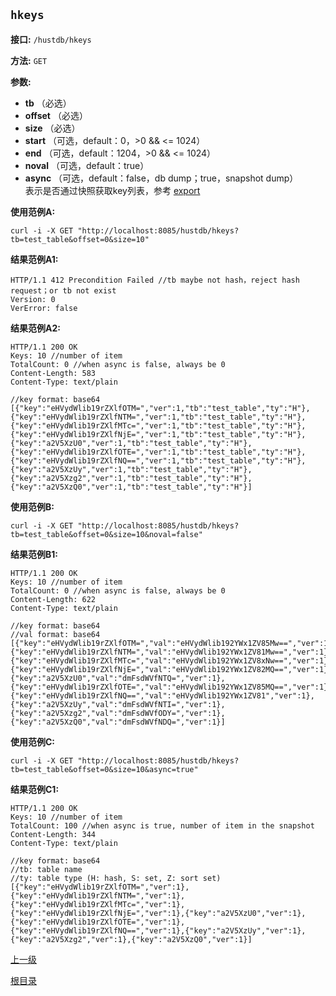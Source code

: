 `hkeys`
----------

**接口:** `/hustdb/hkeys`

**方法:** `GET`

**参数:** 

*  **tb** （必选）    
*  **offset** （必选）  
*  **size** （必选）
*  **start** （可选，default：0，>0 && <= 1024）  
*  **end** （可选，default：1204，>0 && <= 1024）
*  **noval** （可选，default：true）
*  **async** （可选，default：false，db dump；true，snapshot dump）  
表示是否通过快照获取key列表，参考 [export](export.md)
  
**使用范例A:**

    curl -i -X GET "http://localhost:8085/hustdb/hkeys?tb=test_table&offset=0&size=10"

**结果范例A1:**

	HTTP/1.1 412 Precondition Failed //tb maybe not hash，reject hash request；or tb not exist
	Version: 0
	VerError: false

**结果范例A2:**

	HTTP/1.1 200 OK
	Keys: 10 //number of item
	TotalCount: 0 //when async is false, always be 0
	Content-Length: 583
	Content-Type: text/plain

    //key format: base64
	[{"key":"eHVydWlib19rZXlfOTM=","ver":1,"tb":"test_table","ty":"H"},{"key":"eHVydWlib19rZXlfNTM=","ver":1,"tb":"test_table","ty":"H"},{"key":"eHVydWlib19rZXlfMTc=","ver":1,"tb":"test_table","ty":"H"},{"key":"eHVydWlib19rZXlfNjE=","ver":1,"tb":"test_table","ty":"H"},{"key":"a2V5XzU0","ver":1,"tb":"test_table","ty":"H"},{"key":"eHVydWlib19rZXlfOTE=","ver":1,"tb":"test_table","ty":"H"},{"key":"eHVydWlib19rZXlfNQ==","ver":1,"tb":"test_table","ty":"H"},{"key":"a2V5XzUy","ver":1,"tb":"test_table","ty":"H"},{"key":"a2V5Xzg2","ver":1,"tb":"test_table","ty":"H"},{"key":"a2V5XzQ0","ver":1,"tb":"test_table","ty":"H"}]

**使用范例B:**

    curl -i -X GET "http://localhost:8085/hustdb/hkeys?tb=test_table&offset=0&size=10&noval=false"

**结果范例B1:**

	HTTP/1.1 200 OK
	Keys: 10 //number of item
	TotalCount: 0 //when async is false, always be 0
	Content-Length: 622
	Content-Type: text/plain

	//key format: base64
	//val format: base64
	[{"key":"eHVydWlib19rZXlfOTM=","val":"eHVydWlib192YWx1ZV85Mw==","ver":1},{"key":"eHVydWlib19rZXlfNTM=","val":"eHVydWlib192YWx1ZV81Mw==","ver":1},{"key":"eHVydWlib19rZXlfMTc=","val":"eHVydWlib192YWx1ZV8xNw==","ver":1},{"key":"eHVydWlib19rZXlfNjE=","val":"eHVydWlib192YWx1ZV82MQ==","ver":1},{"key":"a2V5XzU0","val":"dmFsdWVfNTQ=","ver":1},{"key":"eHVydWlib19rZXlfOTE=","val":"eHVydWlib192YWx1ZV85MQ==","ver":1},{"key":"eHVydWlib19rZXlfNQ==","val":"eHVydWlib192YWx1ZV81","ver":1},{"key":"a2V5XzUy","val":"dmFsdWVfNTI=","ver":1},{"key":"a2V5Xzg2","val":"dmFsdWVfODY=","ver":1},{"key":"a2V5XzQ0","val":"dmFsdWVfNDQ=","ver":1}]

**使用范例C:**

    curl -i -X GET "http://localhost:8085/hustdb/hkeys?tb=test_table&offset=0&size=10&async=true"

**结果范例C1:**

	HTTP/1.1 200 OK
	Keys: 10 //number of item
	TotalCount: 100 //when async is true, number of item in the snapshot 
	Content-Length: 344
	Content-Type: text/plain

	//key format: base64
	//tb: table name
    //ty: table type (H: hash, S: set, Z: sort set)
	[{"key":"eHVydWlib19rZXlfOTM=","ver":1},{"key":"eHVydWlib19rZXlfNTM=","ver":1},{"key":"eHVydWlib19rZXlfMTc=","ver":1},{"key":"eHVydWlib19rZXlfNjE=","ver":1},{"key":"a2V5XzU0","ver":1},{"key":"eHVydWlib19rZXlfOTE=","ver":1},{"key":"eHVydWlib19rZXlfNQ==","ver":1},{"key":"a2V5XzUy","ver":1},{"key":"a2V5Xzg2","ver":1},{"key":"a2V5XzQ0","ver":1}]

[上一级](../hustdb.md)

[根目录](../../../index.md)